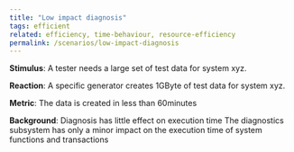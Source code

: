 ```yaml
---
title: "Low impact diagnosis"
tags: efficient 
related: efficiency, time-behaviour, resource-efficiency
permalink: /scenarios/low-impact-diagnosis
---
```


<div class="arc42-help" markdown="1">

**Stimulus**: A tester needs a large set of test data for system xyz.


**Reaction**: A specific generator creates 1GByte of test data for system xyz.


**Metric**: The data is created in less than 60minutes

**Background**: Diagnosis has little effect on execution time
The diagnostics subsystem has only a minor impact on the execution time of system functions and transactions 


</div><br>



